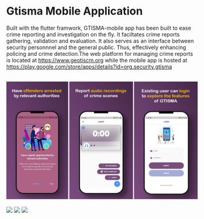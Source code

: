 # Gtisma Mobile Application

Built with the flutter framwork, GTISMA-mobile app has been built to ease crime reporting and investigation on the fly. 
It faciltates crime reports gathering, validation and evaluation. 
It also serves as an interface between security personnnel and the general public. 
Thus, effectively enhancing policing and crime detection.The web platform for managing crime reports is located at https://www.geotiscm.org while the mobile app is hosted at https://play.google.com/store/apps/details?id=org.security.gtisma


<!-- https://play-lh.googleusercontent.com/OCddJ0_PFZPn5AYtDEyEBLE1NPoMhPmZnLskH38XHkLExFNvj03Shyn4mOiWkk9dcu0=w2560-h1440-rw -->
<!-- https://play-lh.googleusercontent.com/7fTh0ssaMkkALWzSc8O_8SP4yzG0YcLzd9UdOiB4VILnRLV35GKhHNKEMNk3146T7_u-=w2560-h1440-rw -->
<!-- https://play-lh.googleusercontent.com/tDBVz-DUD9DksHX53KbP8cfecoMKk3LIEdxVvoNnuEx74CIM3lF5IJUMemxP4Zv0B7s=w2560-h1440-rw -->
<!-- https://play-lh.googleusercontent.com/R-HewkPULlGUo5Qb38UDix0dhnQyu1B4sLLsRP7Df-RF_DHF6u8oLhT7trUSbrwX1g=w2560-h1440-rw -->
<!-- https://play-lh.googleusercontent.com/jltTyOIu8BVLDtDfdk_iW7elQAoYhtlujyiL484LiIKDa0ITeZlhucYvgih9y6zk2A=w2560-h1440-rw -->
<!-- https://play-lh.googleusercontent.com/jNNRj4_Fwzef40p9jdgmcQpB4CMcUQXhq-fS9MltUBByAnJr5v-3x1-CrHFkQseqdZA=w2560-h1440-rw -->
<!-- https://play-lh.googleusercontent.com/U3ZYDcSXORnBerUlwiWb0vWQk3W06YBmL6JAajC5bHkzQTtADiDbRZ_0m7GKpJpauGzQ=w2560-h1440-rw -->
<!-- https://play-lh.googleusercontent.com/Pycasfz3s45sDj1vJkC7vOJYKL514XP0r5W0cvxU2PrcxMggVXxUMKtWfo9hAs4SmjkQ=w2560-h1440-rw -->
<!-- https://play-lh.googleusercontent.com/ybvlAB5dRpK_fMaDXTAsXgnT_dy0KFDUdJtRIeuevrLr02glWsltD1d4IYVoP5kovA=w2560-h1440-rw --> 
<!-- https://play-lh.googleusercontent.com/HLOUqQrc8cOOgpXedTq8W__BRidNS9XuRT7AF9uTrsakV6wsS03Fyav50iEzNxDYxd51=w2560-h1440-rw -->

<!-- PROJECT LOGO --> 
<br />
<div align="center">
  <a href="https://play.google.com/store/apps/details?id=org.security.gtisma">
    <img src="assets/merged_pictures.png">
  </a>
</div>

<!-- Screenshots -->
<br/>
<img src="https://play-lh.googleusercontent.com/OCddJ0_PFZPn5AYtDEyEBLE1NPoMhPmZnLskH38XHkLExFNvj03Shyn4mOiWkk9dcu0=w2560-h1440-rw"/>
<img src="https://play-lh.googleusercontent.com/7fTh0ssaMkkALWzSc8O_8SP4yzG0YcLzd9UdOiB4VILnRLV35GKhHNKEMNk3146T7_u-=w2560-h1440-rw"/>
<img src="https://play-lh.googleusercontent.com/tDBVz-DUD9DksHX53KbP8cfecoMKk3LIEdxVvoNnuEx74CIM3lF5IJUMemxP4Zv0B7s=w2560-h1440-rw"/>
